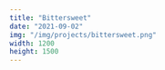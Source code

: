 ```yaml
---
title: "Bittersweet"
date: "2021-09-02"
img: "/img/projects/bittersweet.png"
width: 1200
height: 1500
---
```

